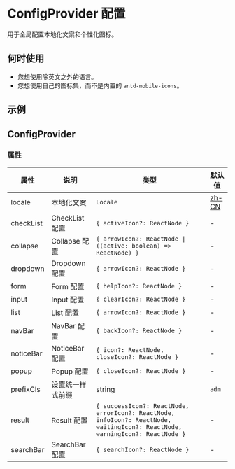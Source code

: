 # ConfigProvider 配置

用于全局配置本地化文案和个性化图标。

## 何时使用

- 您想使用除英文之外的语言。
- 您想使用自己的图标集，而不是内置的 `antd-mobile-icons`。

## 示例

<code src="./demos/demo1.tsx" ></code>

<code src="./demos/demo2.tsx" ></code>

## ConfigProvider

### 属性

| 属性 | 说明 | 类型 | 默认值 |
| --- | --- | --- | --- |
| locale | 本地化文案 | `Locale` | [zh-CN] |
| checkList | CheckList 配置 | `{ activeIcon?: ReactNode }` | - |
| collapse | Collapse 配置 | `{ arrowIcon?: ReactNode \| ((active: boolean) => ReactNode) }` | - |
| dropdown | Dropdown 配置 | `{ arrowIcon?: ReactNode }` | - |
| form | Form 配置 | `{ helpIcon?: ReactNode }` | - |
| input | Input 配置 | `{ clearIcon?: ReactNode }` | - |
| list | List 配置 | `{ arrowIcon?: ReactNode }` | - |
| navBar | NavBar 配置 | `{ backIcon?: ReactNode }` | - |
| noticeBar | NoticeBar 配置 | `{ icon?: ReactNode, closeIcon?: ReactNode }` | - |
| popup | Popup 配置 | `{ closeIcon?: ReactNode }` | - |
| prefixCls | 设置统一样式前缀 | string | `adm` |
| result | Result 配置 | `{ successIcon?: ReactNode, errorIcon?: ReactNode, infoIcon?: ReactNode, waitingIcon?: ReactNode, warningIcon?: ReactNode }` | - |
| searchBar | SearchBar 配置 | `{ searchIcon?: ReactNode }` | - |

[zh-CN]: https://github.com/ant-design/ant-design-mobile/blob/master/src/locales/zh-CN.ts
